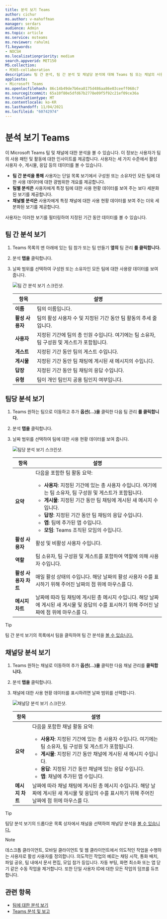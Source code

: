 ```yaml
---
title: 분석 보기 Teams
author: cichur
ms.author: v-mahoffman
manager: serdars
audience: Admin
ms.topic: article
ms.service: msteams
ms.reviewer: rahulmi
f1.keywords:
- NOCSH
ms.localizationpriority: medium
search.appverid: MET150
MS.collection:
- M365-collaboration
description: 팀 간 분석, 팀 간 분석 및 채널당 분석에 대해 Teams 팀 또는 채널의 사용량 데이터를 볼 수 있습니다.
appliesto:
- Microsoft Teams
ms.openlocfilehash: 86c14b49de7b6ea8175d486aa86e03ceeff068c7
ms.sourcegitcommit: 65a10f80e5dfd67b2778e09f5f92c21ef09ce36a
ms.translationtype: MT
ms.contentlocale: ko-KR
ms.lasthandoff: 11/04/2021
ms.locfileid: "60742974"
---
```

# <a name="view-analytics-in-teams"></a>분석 보기 Teams

이 Microsoft Teams 팀 및 채널에 대한 분석을 볼 수 있습니다. 이 정보는 사용자가 팀의 사용 패턴 및 활동에 대한 인사이트를 제공합니다. 사용자는 세 가지 수준에서 활성 사용자 수, 게시물, 응답 등의 데이터를 볼 수 있습니다.

- **팀 간 분석을 통해** 사용자는 단일 목록 보기에서 구성원 또는 소유자인 모든 팀에 대한 사용 데이터에 대한 광범위한 개요를 제공합니다.
- **팀별 분석은** 사용자에게 특정 팀에 대한 사용 현황 데이터를 보여 주는 보다 세분화된 보기를 제공합니다.
- **채널별 분석은** 사용자에게 특정 채널에 대한 사용 현황 데이터를 보여 주는 더욱 세분화된 보기를 제공합니다.

사용자는 이러한 보기를 필터링하여 지정된 기간 동안 데이터를 볼 수 있습니다.

## <a name="view-cross-team-analytics"></a>팀 간 분석 보기

1. Teams 목록의 맨 아래에 있는 팀 참가 또는 팀 만들기 **옆의** 팀 관리 **를 클릭합니다.**
2. 분석 **탭을** 클릭합니다.
3. 날짜 범위를 선택하여 구성원 또는 소유자인 모든 팀에 대한 사용량 데이터를 보여 줍니다.

    ![팀 간 분석 보기 스크린샷.](../media/view-analytics-cross-team.png)

    |항목 |설명  |
    |--------|-------------|
    |**이름**   |팀의 이름입니다. |
    |**활성 사용자**   |팀의 활성 사용자 수 및 지정된 기간 동안 팀 활동의 추세 줄입니다.
    |**사용자**   |지정된 기간에 팀의 총 인원 수입니다. 여기에는 팀 소유자, 팀 구성원 및 게스트가 포함됩니다.|
    |**게스트**   |지정된 기간 동안 팀의 게스트 수입니다. |
    |**게시물**   |지정된 기간 동안 팀 채팅에 게시된 새 메시지의 수입니다. |
    |**답장**   |지정된 기간 동안 팀 채팅의 응답 수입니다. |
    |**유형**   |팀이 개인 팀인지 공용 팀인지 여부입니다.|

## <a name="view-per-team-analytics"></a>팀당 분석 보기

1. Teams 원하는 팀으로 이동하고 추가 **옵션(...)을** 클릭한 다음 팀 관리 **를 클릭합니다.**
2. 분석 **탭을** 클릭합니다.
4. 날짜 범위를 선택하여 팀에 대한 사용 현황 데이터를 보여 줍니다.  

    ![팀당 분석 보기 스크린샷.](../media/view-analytics-per-team.png)

    |항목 |설명  |
    |--------|-------------|
    |**요약**   |다음을 포함한 팀 활동 요약:<ul><li>**사용자**: 지정된 기간에 있는 총 사용자 수입니다. 여기에는 팀 소유자, 팀 구성원 및 게스트가 포함됩니다.</li> <li>**게시물**: 지정된 기간 동안 팀 채팅에 게시된 새 메시지 수입니다.</li><li>**답장**: 지정된 기간 동안 팀 채팅의 응답 수입니다.</li> <li>**앱**: 팀에 추가된 앱 수입니다.</li><li>**모임**: Teams 조직된 모임의 수입니다.</li> </ul> |
    |**활성 사용자**   |활성 및 비활성 사용자 수입니다.|
    |**역할**   |팀 소유자, 팀 구성원 및 게스트를 포함하여 역할에 의해 사용자 수입니다.|
    |**활성 사용자 차트**  |매일 활성 상태의 수입니다. 해당 날짜의 활성 사용자 수를 표시하기 위해 주어진 날짜의 점 위에 마우스를 다.|
    |**메시지 차트**  |날짜에 따라 팀 채팅에 게시된 총 메시지 수입니다. 해당 날짜에 게시된 새 게시물 및 응답의 수를 표시하기 위해 주어진 날짜에 점 위에 마우스를 다.|

> [!TIP]
> 팀 간 분석 보기의 목록에서 팀을 클릭하여 팀 간 분석을 [볼 수 있습니다.](#view-cross-team-analytics)

## <a name="view-per-channel-analytics"></a>채널당 분석 보기

1. Teams 원하는 채널로 이동하여 추가 **옵션(...)을** 클릭한 다음 채널 관리를 **클릭합니다.**
2. 분석 **탭을** 클릭합니다.
3. 채널에 대한 사용 현황 데이터를 표시하려면 날짜 범위를 선택합니다.  

    ![채널당 분석 보기 스크린샷.](../media/view-analytics-per-channel.png)

    |항목 |설명  |
    |--------|-------------|
    |**요약**   |다음을 포함한 채널 활동 요약:<ul><li>**사용자**: 지정된 기간에 있는 총 사용자 수입니다. 여기에는 팀 소유자, 팀 구성원 및 게스트가 포함됩니다.</li> <li>**게시물**: 지정된 기간 동안 채널에 게시된 새 메시지 수입니다.</li><li>**응답**: 지정된 기간 동안 채널에 있는 응답 수입니다.</li> <li>**앱**: 채널에 추가된 앱 수입니다.</li> </ul> |
    |**메시지 차트**  |날짜에 따라 채널 채팅에 게시된 총 메시지 수입니다. 해당 날짜에 게시된 새 게시물 및 응답의 수를 표시하기 위해 주어진 날짜에 점 위에 마우스를 다.|

> [!TIP]
> 팀당 분석 보기의 드롭다운 목록 상자에서 채널을 선택하여 채널당 분석을 [볼 수 있습니다.](#view-per-team-analytics)
    
> [!NOTE]
> 데스크톱 클라이언트, 모바일 클라이언트 및 웹 클라이언트에서 의도적인 작업을 수행하는 사용자로 활성 사용자를 정의합니다. 의도적인 작업의 예로는 채팅 시작, 통화 배치, 파일 공유, 팀 내에서 문서 편집, 모임 참가 등입니다. 자동 부팅, 화면 최소화 또는 앱 닫기 같은 수동 작업을 제거합니다. 또한 단일 사용자 ID에 대한 모든 작업의 덤프를 듀프합니다.

## <a name="related-topics"></a>관련 항목

- [팀에 대한 분석 보기](https://support.office.com/article/view-analytics-for-your-teams-5b8ad4b1-af34-4217-aff4-cd11a820b56b)
- [Teams 분석 및 보고](teams-reporting-reference.md)